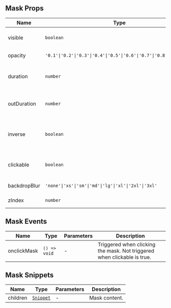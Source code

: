 ## Mask Props

| Name         | Type                                                                 | Default  | Required | Description                                  |
| ------------ | -------------------------------------------------------------------- | -------- | -------- | -------------------------------------------- |
| visible      | `boolean`                                                            | `false`  | N        | Whether to show the mask.                    |
| opacity      | `'0.1'\|'0.2'\|'0.3'\|'0.4'\|'0.5'\|'0.6'\|'0.7'\|'0.8'\|'0.9'\|'1'` | `'0.5'`  | N        | Opacity of the mask.                         |
| duration     | `number`                                                             | `150`    | N        | Duration of the show animation in ms.        |
| outDuration  | `number`                                                             | `0`      | N        | Duration of the hide animation in ms.        |
| inverse      | `boolean`                                                            | `false`  | N        | Whether to invert the mask background color. |
| clickable    | `boolean`                                                            | `false`  | N        | Whether the mask is click-through.           |
| backdropBlur | `'none'\|'xs'\|'sm'\|'md'\|'lg'\|'xl'\|'2xl'\|'3xl'`               | `'none'` | N        | Backdrop blur level.                         |
| zIndex       | `number`                                                             | `500`    | N        | z-index value.                               |

## Mask Events

| Name        | Type         | Parameters | Description                                                             |
| ----------- | ------------ | ---------- | ----------------------------------------------------------------------- |
| onclickMask | `() => void` | -          | Triggered when clicking the mask. Not triggered when clickable is true. |

## Mask Snippets

| Name     | Type                                                                | Parameters | Description   |
| -------- | ------------------------------------------------------------------- | ---------- | ------------- |
| children | [`Snippet`](https://svelte.dev/docs/svelte/snippet#Typing-snippets) | -          | Mask content. |
